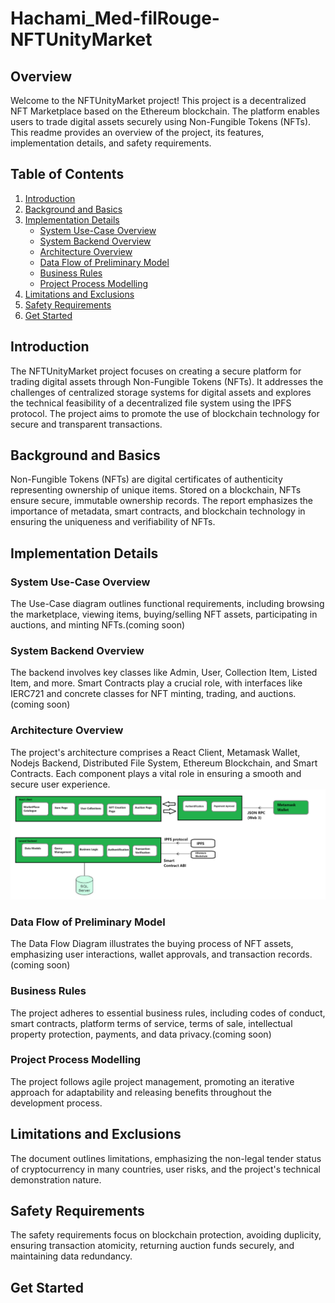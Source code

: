 # Hachami_Med-filRouge-NFTUnityMarket

## Overview
Welcome to the NFTUnityMarket project! This project is a decentralized NFT Marketplace based on the Ethereum blockchain. The platform enables users to trade digital assets securely using Non-Fungible Tokens (NFTs). This readme provides an overview of the project, its features, implementation details, and safety requirements.

## Table of Contents

1. [Introduction](#introduction)
2. [Background and Basics](#background-and-basics)
3. [Implementation Details](#implementation-details)
   - [System Use-Case Overview](#system-use-case-overview)
   - [System Backend Overview](#system-backend-overview)
   - [Architecture Overview](#architecture-overview)
   - [Data Flow of Preliminary Model](#data-flow-of-preliminary-model)
   - [Business Rules](#business-rules)
   - [Project Process Modelling](#project-process-modelling)
4. [Limitations and Exclusions](#limitations-and-exclusions)
5. [Safety Requirements](#safety-requirements)
6. [Get Started](#get-started)


## Introduction

The NFTUnityMarket project focuses on creating a secure platform for trading digital assets through Non-Fungible Tokens (NFTs). It addresses the challenges of centralized storage systems for digital assets and explores the technical feasibility of a decentralized file system using the IPFS protocol. The project aims to promote the use of blockchain technology for secure and transparent transactions.



## Background and Basics

Non-Fungible Tokens (NFTs) are digital certificates of authenticity representing ownership of unique items. Stored on a blockchain, NFTs ensure secure, immutable ownership records. The report emphasizes the importance of metadata, smart contracts, and blockchain technology in ensuring the uniqueness and verifiability of NFTs.

## Implementation Details

### System Use-Case Overview

The Use-Case diagram outlines functional requirements, including browsing the marketplace, viewing items, buying/selling NFT assets, participating in auctions, and minting NFTs.(coming soon)

### System Backend Overview

The backend involves key classes like Admin, User, Collection Item, Listed Item, and more. Smart Contracts play a crucial role, with interfaces like IERC721 and concrete classes for NFT minting, trading, and auctions.(coming soon)

### Architecture Overview

The project's architecture comprises a React Client, Metamask Wallet, Nodejs Backend, Distributed File System, Ethereum Blockchain, and Smart Contracts. Each component plays a vital role in ensuring a smooth and secure user experience.
![Architectural Diagram](./Docs/Uml/Architectural%20Diagram.png)

### Data Flow of Preliminary Model

The Data Flow Diagram illustrates the buying process of NFT assets, emphasizing user interactions, wallet approvals, and transaction records.(coming soon)

### Business Rules

The project adheres to essential business rules, including codes of conduct, smart contracts, platform terms of service, terms of sale, intellectual property protection, payments, and data privacy.(coming soon)

### Project Process Modelling

The project follows agile project management, promoting an iterative approach for adaptability and releasing benefits throughout the development process.

## Limitations and Exclusions

The document outlines limitations, emphasizing the non-legal tender status of cryptocurrency in many countries, user risks, and the project's technical demonstration nature.

## Safety Requirements

The safety requirements focus on blockchain protection, avoiding duplicity, ensuring transaction atomicity, returning auction funds securely, and maintaining data redundancy.

## Get Started


